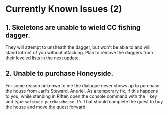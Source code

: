
# Currently Known Issues (2)

## 1. Skeletons are unable to wield CC fishing dagger.
They will attempt to unsheath the dagger, but won't be able to and will stand infront of you without attacking. Plan to remove the daggers from their leveled lists in the next update.

## 2. Unable to purchase Honeyside.
For some reason unknown to me the dialogue never shows up to purchase the house from Jarl's Steward, Anuriel. As a temporary fix, if this happens to you, while standing in Riften open the console command with the `` ` `` key and type ```setstage purchasehouse 10```. That should complete the quest to buy the house and move the quest forward.
